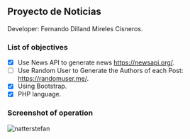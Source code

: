 ## Proyecto de Noticias
Developer: Fernando Dilland Mireles Cisneros.

### List of objectives
- [x] Use News API to generate news https://newsapi.org/.
- [ ] Use Random User to Generate the Authors of each Post: https://randomuser.me/.
- [x] Using Bootstrap.
- [x] PHP language.

### Screenshot of operation
![natterstefan](https://res.cloudinary.com/dxgwcpdom/image/upload/v1623223350/GitHub/fm_y6xlzk.png)
